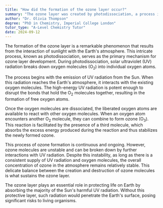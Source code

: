 ```yaml
---
title: "How did the formation of the ozone layer occur?"
summary: "The ozone layer was created by photodissociation, a process in which solar ultraviolet radiation breaks down oxygen molecules, leading to the formation of ozone in the Earth's atmosphere."
author: "Dr. Olivia Thompson"
degree: "PhD in Chemistry, Imperial College London"
tutor_type: "A-Level Chemistry Tutor"
date: 2024-09-12
---
```


The formation of the ozone layer is a remarkable phenomenon that results from the interaction of sunlight with the Earth's atmosphere. This intricate process, known as photodissociation, serves as the primary mechanism for ozone layer development. During photodissociation, solar ultraviolet (UV) radiation breaks down oxygen molecules ($\text{O}_2$) into individual oxygen atoms.

The process begins with the emission of UV radiation from the Sun. When this radiation reaches the Earth's atmosphere, it interacts with the existing oxygen molecules. The high-energy UV radiation is potent enough to disrupt the bonds that hold the $\text{O}_2$ molecules together, resulting in the formation of free oxygen atoms.

Once the oxygen molecules are dissociated, the liberated oxygen atoms are available to react with other oxygen molecules. When an oxygen atom encounters another $\text{O}_2$ molecule, they can combine to form ozone ($\text{O}_3$). This reaction is facilitated by the presence of a third molecule, which absorbs the excess energy produced during the reaction and thus stabilizes the newly formed ozone.

This process of ozone formation is continuous and ongoing. However, ozone molecules are unstable and can be broken down by further interactions with UV radiation. Despite this instability, as long as there is a consistent supply of UV radiation and oxygen molecules, the overall concentration of ozone in the atmosphere remains relatively stable. This delicate balance between the creation and destruction of ozone molecules is what sustains the ozone layer.

The ozone layer plays an essential role in protecting life on Earth by absorbing the majority of the Sun's harmful UV radiation. Without this protective layer, such radiation would penetrate the Earth's surface, posing significant risks to living organisms.
    